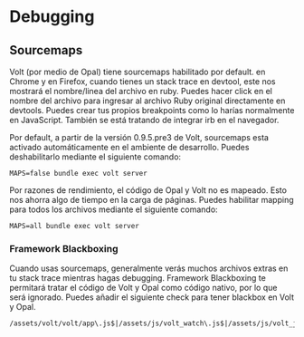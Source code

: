 # Debugging

## Sourcemaps

Volt (por medio de Opal) tiene sourcemaps habilitado por default. en Chrome y en Firefox, cuando tienes un stack trace en devtool, este nos mostrará el nombre/linea del archivo en ruby. Puedes hacer click en el nombre del archivo para ingresar al archivo Ruby original directamente en devtools. Puedes crear tus propios breakpoints como lo harías normalmente en JavaScript. También se está tratando de integrar irb en el navegador.

Por default, a partir de la versión 0.9.5.pre3 de Volt, sourcemaps esta activado automáticamente en el ambiente de desarrollo. Puedes deshabilitarlo  mediante el siguiente comando:

```MAPS=false bundle exec volt server```

Por razones de rendimiento, el código de Opal y Volt no es mapeado. Esto nos ahorra algo de tiempo en la carga de páginas. Puedes habilitar mapping para todos los archivos mediante el siguiente comando:

```MAPS=all bundle exec volt server```

### Framework Blackboxing

Cuando usas sourcemaps, generalmente verás muchos archivos extras en tu stack trace mientras hagas debugging. Framework Blackboxing te permitará tratar el código de Volt y Opal como código nativo, por lo que será ignorado. Puedes añadir el siguiente check para tener blackbox en Volt y Opal.

```
/assets/volt/volt/app\.js$|/assets/js/volt_watch\.js$|/assets/js/volt_js_polyfills\.js$
```
